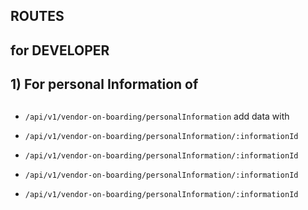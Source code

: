 ## ROUTES 

## for DEVELOPER
##  1) For personal Information of 
## 
## 
## 
## 
## 
## 
## 
## 
## 
## 
## 
## 



- `/api/v1/vendor-on-boarding/personalInformation` add data with 
    
- `/api/v1/vendor-on-boarding/personalInformation/:informationId` 
- `/api/v1/vendor-on-boarding/personalInformation/:informationId`
- `/api/v1/vendor-on-boarding/personalInformation/:informationId`
- `/api/v1/vendor-on-boarding/personalInformation/:informationId` 